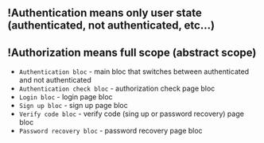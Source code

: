 ## !Authentication means only user state (authenticated, not authenticated, etc...)

## !Authorization means full scope (abstract scope)

* `Authentication bloc` - main bloc that switches between authenticated and not authenticated
* `Authentication check bloc` - authorization check page bloc
* `Login bloc` - login page bloc
* `Sign up bloc` - sign up page bloc
* `Verify code bloc` - verify code (sing up or password recovery) page bloc
* `Password recovery bloc` - password recovery page bloc